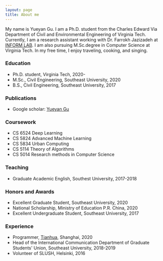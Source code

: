 ```yaml
---
layout: page
title: About me
---
```


My name is Yueyan Gu. I am a Ph.D. student from the Charles Edward Via Department of Civil and Environmental Engineering of Virginia Tech. Currently, I am a research assistant working with Dr. Farrokh Jazizadeh at [INFORM LAB](https://www.inform-lab.org/). I am also pursuing M.Sc.degree in Computer Science at Virginia Tech. In my free time, I enjoy traveling, cooking, and singing.

### Education
- Ph.D. student, Virginia Tech, 2020-
- M.Sc., Civil Engineering, Southeast University, 2020
- B.S., Civil Engineering, Southeast University, 2017
 
### Publications
- Google scholar: [Yueyan Gu](https://scholar.google.com/citations?user=caBd4w4AAAAJ&hl=en&oi=ao)


### Coursework
- CS 6524 Deep Learning
- CS 5824 Advanced Machine Learning
- CS 5834 Urban Computing
- CS 5114 Theory of Algorithms
- CS 5014 Research methods in Computer Science

### Teaching
- Graduate Academic English, Southest University, 2017-2018

### Honors and Awards
- Excellent Graduate Student, Southeast University, 2020
- National Scholarship, Ministry of Education P.R. China, 2020
- Excellent Undergraduate Student, Southeast University, 2017

### Experience
- Programmer, [Tianhua](https://www.thape.com/?locale=en), Shanghai, 2020
- Head of the International Communication Department of Graduate Students' Union, Southeast University, 2018-2019
- Volunteer of SLUSH, Helsinki, 2016
